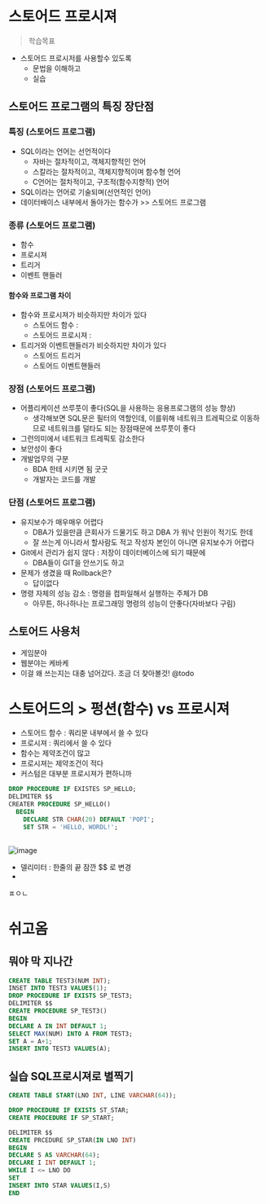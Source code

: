 # 스토어드 프로시져

> 학습목표

- 스토어드 프로시저를 사용할수 있도록
  - 문법을 이해하고
  - 실습

## 스토어드 프로그램의 특징 장단점

### 특징 (스토어드 프로그램)

- SQL이라는 언어는 선언적이다
  - 자바는 절차적이고, 객체지향적인 언어
  - 스칼라는 절차적이고, 객체지향적이며 함수형 언어
  - C언어는 절차적이고, 구조적(함수지향적) 언어
- SQL이라는 언어로 기술되며(선언적인 언어)
- 데이터배이스 내부에서 돌아가는 함수가 >> 스토어드 프로그램

### 종류 (스토어드 프로그램)

- 함수
- 프로시져
- 트리거
- 이벤트 핸들러

#### 함수와 프로그램 차이

- 함수와 프로시져가 비슷하지만 차이가 있다
  - 스토어드 함수 :
  - 스토어드 프로시져 :  
- 트리거와 이벤트핸들러가 비슷하지만 차이가 있다
  - 스토어드 트리거
  - 스토어드 이벤트핸들러

### 장점 (스토어드 프로그램)

- 어플리케이션 쓰루풋이 좋다(SQL을 사용하는 응용프로그램의 성능 향상)
  - 생각해보면 SQL문은 필터의 역할인데, 이를위해 네트워크 트레픽으로 이동하므로 네트워크를 덜타도 되는 장점때문에 쓰루풋이 좋다
- 그런의미에서 네트워크 트레픽토 감소한다
- 보안성이 좋다
- 개발업무의 구분
  - BDA 한테 시키면 됨 굿굿
  - 개발자는 코드를 개발

### 단점 (스토어드 프로그램)

- 유지보수가 매우매우 어렵다
  - DBA가 있을만큼 큰회사가 드물기도 하고 DBA 가 워낙 인원이 적기도 한데
  - 잘 쓰는게 아니라서 할사람도 적고 작성자 본인이 아니면 유지보수가 어렵다
- Git에서 관리가 쉽지 않다 : 저장이 데이터베이스에 되기 때문에
  - DBA들이 GIT을 안쓰기도 하고
- 문제가 생겼을 때 Rollback은?
  - 답이없다
- 명령 자체의 성능 감소 : 명령을 컴파일해서 실행하는 주체가 DB
  - 아무튼, 하나하나는 프로그래밍 명령의 성능이 안좋다(자바보다 구림)

## 스토어드 사용처

- 게임분야
- 웹분야는 케바케
- 이걸 왜 쓰는지는 대충 넘어갔다. 조금 더 찾아볼것! @todo

# 스토어드의 > 펑션(함수) vs 프로시져
- 스토어드 함수 : 쿼리문 내부에서 쓸 수 있다
- 프로시져 : 쿼리에서 쓸 수 있다
- 함수는 제약조건이 많고
- 프로시져는 제약조건이 적다
- 커스텀은 대부분 프로시져가 편하니까 

```sql
DROP PROCEDURE IF EXISTES SP_HELLO;
DELIMITER $$
CREATER PROCEDURE SP_HELLO()
  BEGIN
    DECLARE STR CHAR(20) DEFAULT 'POPI';
    SET STR = 'HELLO, WORDL!';
    

```
![image](https://user-images.githubusercontent.com/31065684/120414051-4f6c3600-c394-11eb-97ea-b68d6d82cc56.png)
- 델리미터 : 한줄의 끝 잠깐 $$ 로 변경
- 
ㅍㅇㄴ




# 쉬고옴


## 뭐야 막 지나간
```sql
CREATE TABLE TEST3(NUM INT);
INSET INTO TEST3 VALUES(1);
DROP PROCEDURE IF EXISTS SP_TEST3;
DELIMITER $$
CREATE PROCEDURE SP_TEST3()
BEGIN
DECLARE A IN INT DEFAULT 1;
SELECT MAX(NUM) INTO A FROM TEST3;
SET A = A+1;
INSERT INTO TEST3 VALUES(A);

```



## 실습 SQL프로시져로 별찍기
```sql
CREATE TABLE START(LNO INT, LINE VARCHAR(64));

DROP PROCEDURE IF EXISTS ST_STAR;
CREATE PROCEDURE IF SP_START;

DELIMITER $$
CREATE PRCEDURE SP_STAR(IN LNO INT)
BEGIN
DECLARE S AS VARCHAR(64);
DECLARE I INT DEFAULT 1;
WHILE I <= LNO DO
SET
INSERT INTO STAR VALUES(I,S) 
END

```
